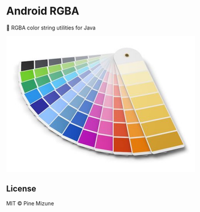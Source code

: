 # Android RGBA

:art: RGBA color string utilities for Java

<img src="palette.jpg" width="640">

## License

MIT &copy; Pine Mizune  
